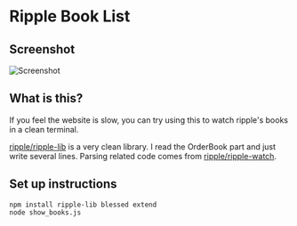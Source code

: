 Ripple Book List
================

## Screenshot

![Screenshot](https://raw.github.com/Jeswang/Ripple-Book-List/master/screenshot.png)

## What is this?

If you feel the website is slow, you can try using this to watch ripple's books in a clean terminal. 

[ripple/ripple-lib](https://github.com/ripple/ripple-lib) is a very clean library. I read the OrderBook part and just write several lines. Parsing related code comes from [ripple/ripple-watch](https://github.com/ripple/ripple-watch).

## Set up instructions

    npm install ripple-lib blessed extend
    node show_books.js
